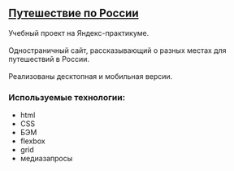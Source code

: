 ## [Путешествие по России](https://marias1403.github.io/russian-travel/index.html)
Учебный проект на Яндекс-практикуме. <br><br>
Одностраничный сайт, рассказывающий о разных местах для путешествий в России. <br><br>
Реализованы десктопная и мобильная версии.
### Используемые технологии:
* html
* CSS
* БЭМ
* flexbox
* grid
* медиазапросы
